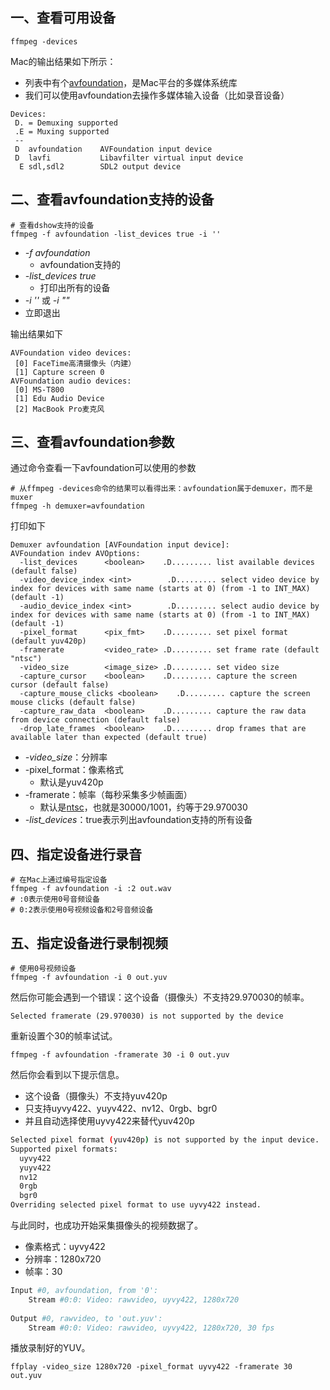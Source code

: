 ## 一、查看可用设备

```
ffmpeg -devices
```

Mac的输出结果如下所示：

- 列表中有个[avfoundation](https://ffmpeg.org/ffmpeg-all.html#avfoundation)，是Mac平台的多媒体系统库
- 我们可以使用avfoundation去操作多媒体输入设备（比如录音设备）

```
Devices:
 D. = Demuxing supported
 .E = Muxing supported
 --
 D  avfoundation    AVFoundation input device
 D  lavfi           Libavfilter virtual input device
  E sdl,sdl2        SDL2 output device
```

## 二、查看avfoundation支持的设备

```
# 查看dshow支持的设备
ffmpeg -f avfoundation -list_devices true -i ''
```

- *-f avfoundation*
  - avfoundation支持的
- *-list_devices true*
  - 打印出所有的设备
-  *-i ''* 或 *-i ""*
  - 立即退出

输出结果如下

```
AVFoundation video devices:
 [0] FaceTime高清摄像头（内建）
 [1] Capture screen 0
AVFoundation audio devices:
 [0] MS-T800
 [1] Edu Audio Device
 [2] MacBook Pro麦克风
```

## 三、查看avfoundation参数

通过命令查看一下avfoundation可以使用的参数

```
# 从ffmpeg -devices命令的结果可以看得出来：avfoundation属于demuxer，而不是muxer
ffmpeg -h demuxer=avfoundation
```

打印如下

```shell
Demuxer avfoundation [AVFoundation input device]:
AVFoundation indev AVOptions:
  -list_devices      <boolean>    .D......... list available devices (default false)
  -video_device_index <int>        .D......... select video device by index for devices with same name (starts at 0) (from -1 to INT_MAX) (default -1)
  -audio_device_index <int>        .D......... select audio device by index for devices with same name (starts at 0) (from -1 to INT_MAX) (default -1)
  -pixel_format      <pix_fmt>    .D......... set pixel format (default yuv420p)
  -framerate         <video_rate> .D......... set frame rate (default "ntsc")
  -video_size        <image_size> .D......... set video size
  -capture_cursor    <boolean>    .D......... capture the screen cursor (default false)
  -capture_mouse_clicks <boolean>    .D......... capture the screen mouse clicks (default false)
  -capture_raw_data  <boolean>    .D......... capture the raw data from device connection (default false)
  -drop_late_frames  <boolean>    .D......... drop frames that are available later than expected (default true)
```

- *-video_size*：分辨率
- -pixel_format：像素格式
  - 默认是yuv420p
- -framerate：帧率（每秒采集多少帧画面）
  - 默认是[ntsc](https://ffmpeg.org/ffmpeg-all.html#Video-rate)，也就是30000/1001，约等于29.970030
- *-list_devices*：true表示列出avfoundation支持的所有设备

## 四、指定设备进行录音

```shell
# 在Mac上通过编号指定设备
ffmpeg -f avfoundation -i :2 out.wav
# :0表示使用0号音频设备
# 0:2表示使用0号视频设备和2号音频设备
```

## 五、指定设备进行录制视频

```
# 使用0号视频设备
ffmpeg -f avfoundation -i 0 out.yuv
```

然后你可能会遇到一个错误：这个设备（摄像头）不支持29.970030的帧率。

```shell
Selected framerate (29.970030) is not supported by the device
```

重新设置个30的帧率试试。

```shell
ffmpeg -f avfoundation -framerate 30 -i 0 out.yuv
```

然后你会看到以下提示信息。

- 这个设备（摄像头）不支持yuv420p
- 只支持uyvy422、yuyv422、nv12、0rgb、bgr0
- 并且自动选择使用uyvy422来替代yuv420p

```sh
Selected pixel format (yuv420p) is not supported by the input device.
Supported pixel formats:
  uyvy422
  yuyv422
  nv12
  0rgb
  bgr0
Overriding selected pixel format to use uyvy422 instead.
```

与此同时，也成功开始采集摄像头的视频数据了。

- 像素格式：uyvy422
- 分辨率：1280x720
- 帧率：30

```sh
Input #0, avfoundation, from '0':
    Stream #0:0: Video: rawvideo, uyvy422, 1280x720
 
Output #0, rawvideo, to 'out.yuv':
    Stream #0:0: Video: rawvideo, uyvy422, 1280x720, 30 fps
```

播放录制好的YUV。

```
ffplay -video_size 1280x720 -pixel_format uyvy422 -framerate 30 out.yuv
```

